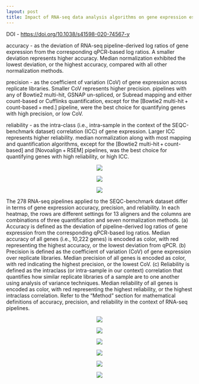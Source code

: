 ```yaml
---
layout: post
title: Impact of RNA-seq data analysis algorithms on gene expression estimation and downstream prediction
---
```

DOI - https://doi.org/10.1038/s41598-020-74567-y

accuracy -  as the deviation of RNA-seq pipeline-derived log ratios of gene expression from the corresponding qPCR-based log ratios.
A smaller deviation represents higher accuracy. Median normalization exhibited the lowest deviation, or the highest accuracy, compared with all other normalization methods.

precision - as the coefficient of variation (CoV) of gene expression across replicate libraries. Smaller CoV represents higher precision.
pipelines with any of Bowtie2 multi-hit, GSNAP un-spliced, or Subread mapping and either count-based or Cufflinks quantification, except for the [Bowtie2 multi-hit + count-based + med.] pipeline, were the best choice for quantifying genes with high precision, or low CoV.

reliability - as the intra-class (i.e., intra-sample in the context of the SEQC-benchmark dataset) correlation (ICC) of gene expression. Larger ICC represents higher reliability.
median normalization along with most mapping and quantification algorithms, except for the [Bowtie2 multi-hit + count-based] and [Novoalign + RSEM] pipelines, was the best choice for quantifying genes with high reliability, or high ICC.


<p align="center">
    <img src="../Images/RNA-seq_FDA_paper_images/pipeline_selection_strategy.png" /> 
</p>  


<p align="center">
    <img src="/Images/RNA-seq_FDA_paper_images/rna1.png" /> 
</p>



<p align="center">
    <img src="/Images/RNA-seq_FDA_paper_images/rna2.png" />
</p>



The 278 RNA-seq pipelines applied to the SEQC-benchmark dataset differ in terms of gene expression accuracy, precision, and reliability. In each heatmap, the rows are different settings for 13 aligners and the columns are combinations of three quantification and seven normalization methods. (a) Accuracy is defined as the deviation of pipeline-derived log ratios of gene expression from the corresponding qPCR-based log ratios. Median accuracy of all genes (i.e., 10,222 genes) is encoded as color, with red representing the highest accuracy, or the lowest deviation from qPCR. (b) Precision is defined as the coefficient of variation (CoV) of gene expression over replicate libraries. Median precision of all genes is encoded as color, with red indicating the highest precision, or the lowest CoV. (c) Reliability is defined as the intraclass (or intra-sample in our context) correlation that quantifies how similar replicate libraries of a sample are to one another using analysis of variance techniques. Median reliability of all genes is encoded as color, with red representing the highest reliability, or the highest intraclass correlation. Refer to the “Method” section for mathematical definitions of accuracy, precision, and reliability in the context of RNA-seq pipelines.



<p align="center">
    <img src="/Images/RNA-seq_FDA_paper_images/mappin_tools.png" />
</p>



<p align="center">
    <img src="/Images/RNA-seq_FDA_paper_images/pipeline_tools.png" />
</p>



<p align="center">
    <img src="/Images/RNA-seq_FDA_paper_images/quantification_tools.png" />
</p>



<p align="center">
    <img src="/Images/RNA-seq_FDA_paper_images/normalization_methods.png" />
</p>



<p align="center">
    <img src="/Images/RNA-seq_FDA_paper_images/benchmark_datasets.png" />
</p>



<p align="center">
    <img src="/Images/RNA-seq_FDA_paper_images/pipeline_selection_strategy.png " />
</p>



